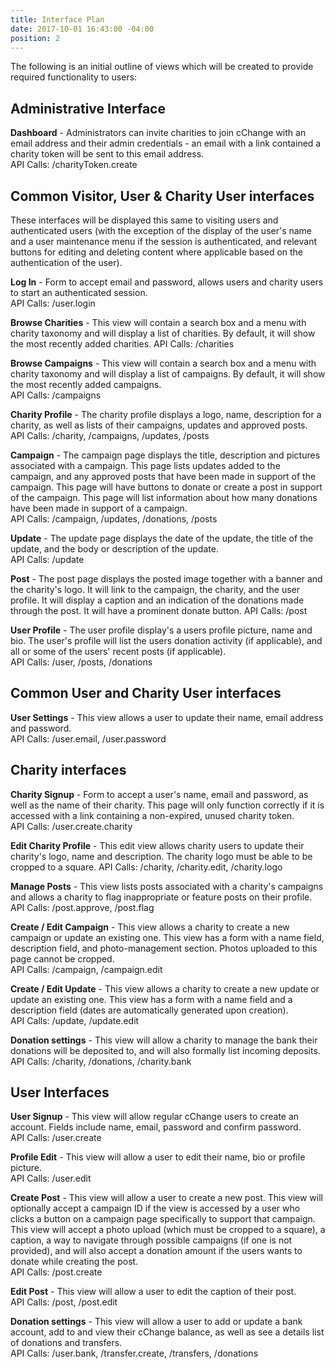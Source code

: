 ```yaml
---
title: Interface Plan
date: 2017-10-01 16:43:00 -04:00
position: 2
---
```


The following is an initial outline of views which will be created to provide required functionality to users:

## Administrative Interface

**Dashboard** - Administrators can invite charities to join cChange with an email address and their admin credentials - an email with a link contained a charity token will be sent to this email address.  
API Calls: /charityToken.create

## Common Visitor, User & Charity User interfaces

These interfaces will be displayed this same to visiting users and authenticated users (with the exception of the display of the user's name and a user maintenance menu if the session is authenticated, and relevant buttons for editing and deleting content where applicable based on the authentication of the user).

**Log In** - Form to accept email and password, allows users and charity users to start an authenticated session.  
API Calls: /user.login

**Browse Charities** - This view will contain a search box and a menu with charity taxonomy and will display a list of charities. By default, it will show the most recently added charities.
API Calls: /charities

**Browse Campaigns** - This view will contain a search box and a menu with charity taxonomy and will display a list of campaigns. By default, it will show the most recently added campaigns.  
API Calls: /campaigns

**Charity Profile** - The charity profile displays a logo, name, description for a charity, as well as lists of their campaigns, updates and approved posts.  
API Calls: /charity, /campaigns, /updates, /posts

**Campaign** - The campaign page displays the title, description and pictures associated with a campaign. This page lists updates added to the campaign, and any approved posts that have been made in support of the campaign. This page will have buttons to donate or create a post in support of the campaign. This page will list information about how many donations have been made in support of a campaign.  
API Calls: /campaign, /updates, /donations, /posts

**Update** - The update page displays the date of the update, the title of the update, and the body or description of the update.  
API Calls: /update

**Post** - The post page displays the posted image together with a banner and the charity's logo. It will link to the campaign, the charity, and the user profile. It will display a caption and an indication of the donations made through the post. It will have a prominent donate button.
API Calls: /post

**User Profile** - The user profile display's a users profile picture, name and bio. The user's profile will list the users donation activity (if applicable), and all or some of the users' recent posts (if applicable).  
API Calls: /user, /posts, /donations

## Common User and Charity User interfaces

**User Settings** - This view allows a user to update their name, email address and password.  
API Calls: /user.email, /user.password

## Charity interfaces

**Charity Signup** - Form to accept a user's name, email and password, as well as the name of their charity. This page will only function correctly if it is accessed with a link containing a non-expired, unused charity token.  
API Calls: /user.create.charity

**Edit Charity Profile** - This edit view allows charity users to update their charity's logo, name and description. The charity logo must be able to be cropped to a square.
API Calls: /charity, /charity.edit, /charity.logo

**Manage Posts** - This view lists posts associated with a charity's campaigns and allows a charity to flag inappropriate or feature posts on their profile.  
API Calls: /post.approve, /post.flag

**Create / Edit Campaign** - This view allows a charity to create a new campaign or update an existing one. This view has a form with a name field, description field, and photo-management section. Photos uploaded to this page cannot be cropped.  
API Calls: /campaign, /campaign.edit

**Create / Edit Update** - This view allows a charity to create a new update or update an existing one. This view has a form with a name field and a description field (dates are automatically generated upon creation).  
API Calls: /update, /update.edit

**Donation settings** - This view will allow a charity to manage the bank their donations will be deposited to, and will also formally list incoming deposits.
API Calls: /charity, /donations, /charity.bank 

## User Interfaces

**User Signup** - This view will allow regular cChange users to create an account. Fields include name, email, password and confirm password.  
API Calls: /user.create

**Profile Edit** - This view will allow a user to edit their name, bio or profile picture.  
API Calls: /user.edit

**Create Post** - This view will allow a user to create a new post. This view will optionally accept a campaign ID if the view is accessed by a user who clicks a button on a campaign page specifically to support that campaign. This view will accept a photo upload (which must be cropped to a square), a caption, a way to navigate through possible campaigns (if one is not provided), and will also accept a donation amount if the users wants to donate while creating the post.  
API Calls: /post.create

**Edit Post** - This view will allow a user to edit the caption of their post.  
API Calls: /post, /post.edit

**Donation settings** - This view will allow a user to add or update a bank account, add to and view their cChange balance, as well as see a details list of donations and transfers.  
API Calls: /user.bank, /transfer.create, /transfers, /donations